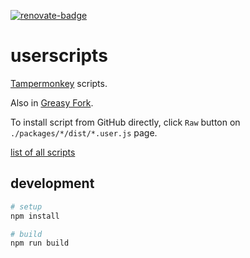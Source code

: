 [![renovate-badge]][renovate]

[renovate-badge]: https://img.shields.io/badge/renovate-enabled-brightgreen
[renovate]: https://renovatebot.com/

# userscripts

[Tampermonkey](https://tampermonkey.net/) scripts.

Also in [Greasy Fork](https://greasyfork.org/ja/users/10239-matzkoh).

To install script from GitHub directly, click `Raw` button on `./packages/*/dist/*.user.js` page.

[list of all scripts](packages)

## development

```sh
# setup
npm install

# build
npm run build
```
